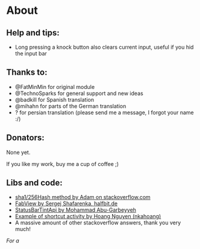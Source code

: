 About
=====
Help and tips:
--------------
- Long pressing a knock button also clears current input, useful if you hid the input bar

Thanks to:
----------
- @FatMinMin for original module
- @TechnoSparks for general support and new ideas
- @badkill for Spanish translation
- @mihahn for parts of the German translation
- ? for persian translation (please send me a message, I forgot your name :/)

Donators:
---------
None yet.

If you like my work, buy me a cup of coffee ;)

Libs and code:
--------------
- [sha1/256Hash method by Adam on stackoverflow.com](http://stackoverflow.com/a/11978976)
- [FabView by Sergej Shafarenka, halfbit.de](https://github.com/beworker/fabuless)
- [StatusBarTintApi by Mohammad Abu-Garbeyyeh](https://github.com/MohammadAG/Xposed-Tinted-Status-Bar/blob/master/src/com/mohammadag/colouredstatusbar/StatusBarTintApi.java)
- [Example of shortcut activity by Hoang Nguyen (nkahoang)](https://github.com/nkahoang/screenstandby/blob/master/src/com/nkahoang/screenstandby/ShortcutOnActivity.java)
- A massive amount of other stackoverflow answers, thank you very much!

_For a_